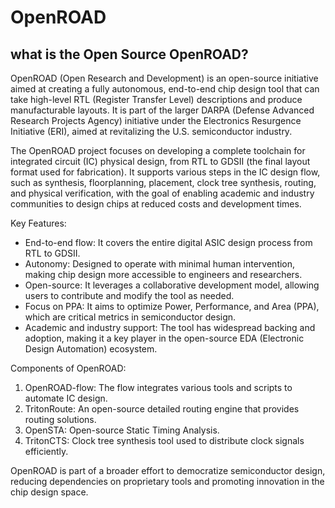# OpenROAD

## what is the Open Source OpenROAD?

OpenROAD (Open Research and Development) is an open-source initiative aimed at creating a fully autonomous, end-to-end chip design tool that can take high-level RTL (Register Transfer Level) descriptions and produce manufacturable layouts. It is part of the larger DARPA (Defense Advanced Research Projects Agency) initiative under the Electronics Resurgence Initiative (ERI), aimed at revitalizing the U.S. semiconductor industry.

The OpenROAD project focuses on developing a complete toolchain for integrated circuit (IC) physical design, from RTL to GDSII (the final layout format used for fabrication). It supports various steps in the IC design flow, such as synthesis, floorplanning, placement, clock tree synthesis, routing, and physical verification, with the goal of enabling academic and industry communities to design chips at reduced costs and development times.

Key Features:

-	End-to-end flow: It covers the entire digital ASIC design process from RTL to GDSII.
-	Autonomy: Designed to operate with minimal human intervention, making chip design more accessible to engineers and researchers.
-	Open-source: It leverages a collaborative development model, allowing users to contribute and modify the tool as needed.
-	Focus on PPA: It aims to optimize Power, Performance, and Area (PPA), which are critical metrics in semiconductor design.
-	Academic and industry support: The tool has widespread backing and adoption, making it a key player in the open-source EDA (Electronic Design Automation) ecosystem.

Components of OpenROAD:

1.	OpenROAD-flow: The flow integrates various tools and scripts to automate IC design.
2.	TritonRoute: An open-source detailed routing engine that provides routing solutions.
3.	OpenSTA: Open-source Static Timing Analysis.
4.	TritonCTS: Clock tree synthesis tool used to distribute clock signals efficiently.

OpenROAD is part of a broader effort to democratize semiconductor design, reducing dependencies on proprietary tools and promoting innovation in the chip design space.
